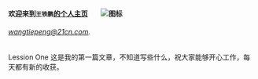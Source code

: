 #### 欢迎来到`王铁鹏`[的个人主页]()        ![图标](https://avatars3.githubusercontent.com/u/8352496?v=3&s=460 "图标")

###### [wangtiepeng@21cn.com](EMAIL). 
###### 
<html>
<tr>Lession One</tr>
<td> 这是我的第一篇文章，不知道写些什么，祝大家能够开心工作，每天都有新的收获。</td>
</html>
